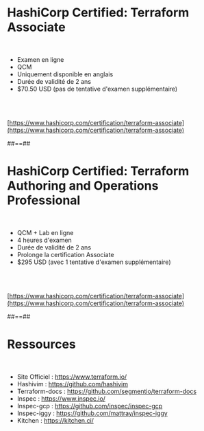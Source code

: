 <!-- .slide:-->

# HashiCorp Certified: Terraform Associate

<br>

- Examen en ligne
- QCM
- Uniquement disponible en anglais
- Durée de validité de 2 ans
- $70.50 USD (pas de tentative d'examen supplémentaire)

<br>
<br>

[https://www.hashicorp.com/certification/terraform-associate](https://www.hashicorp.com/certification/terraform-associate)

##==##

# HashiCorp Certified: Terraform Authoring and Operations Professional

<br>

- QCM + Lab en ligne
- 4 heures d'examen
- Durée de validité de 2 ans
- Prolonge la certification Associate
- $295 USD (avec 1 tentative d'examen supplémentaire)

<br>
<br>


[https://www.hashicorp.com/certification/terraform-associate](https://www.hashicorp.com/certification/terraform-associate)

##==##

# Ressources

<br>

- Site Officiel : https://www.terraform.io/
- Hashivim : https://github.com/hashivim
- Terraform-docs : https://github.com/segmentio/terraform-docs
- Inspec : https://www.inspec.io/
- Inspec-gcp : https://github.com/inspec/inspec-gcp
- Inspec-iggy : https://github.com/mattray/inspec-iggy
- Kitchen : https://kitchen.ci/
